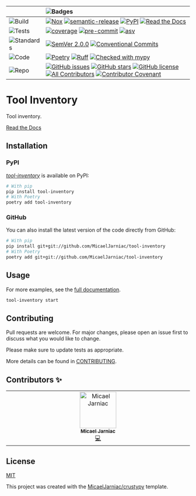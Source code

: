 <div align="center" markdown="1">

  | | ![Badges][label-badges] |
  |:-|:-|
  | ![Build][label-build] | [![Nox][badge-actions]][actions] [![semantic-release][badge-semantic-release]][semantic-release] [![PyPI][badge-pypi]][pypi] [![Read the Docs][badge-docs]][docs] |
  | ![Tests][label-tests] | [![coverage][badge-coverage]][coverage] [![pre-commit][badge-pre-commit]][pre-commit] [![asv][badge-asv]][asv] |
  | ![Standards][label-standards] | [![SemVer 2.0.0][badge-semver]][semver] [![Conventional Commits][badge-conventional-commits]][conventional-commits] |
  | ![Code][label-code] | [![Poetry][badge-poetry]][poetry] [![Ruff][badge-ruff]][ruff] [![Checked with mypy][badge-mypy]][mypy] |
  | ![Repo][label-repo] | [![GitHub issues][badge-issues]][issues] [![GitHub stars][badge-stars]][stars] [![GitHub license][badge-license]][license] [![All Contributors][badge-all-contributors]][contributors] [![Contributor Covenant][badge-code-of-conduct]][code-of-conduct] |
</div>

<!-- Badges -->

<!-- Labels -->
[label-badges]: https://img.shields.io/badge/%F0%9F%94%96-badges-purple?style=for-the-badge
[label-build]: https://img.shields.io/badge/%F0%9F%94%A7-build-darkblue?style=flat-square
[label-tests]: https://img.shields.io/badge/%F0%9F%A7%AA-tests-darkblue?style=flat-square
[label-standards]: https://img.shields.io/badge/%F0%9F%93%91-standards-darkblue?style=flat-square
[label-code]: https://img.shields.io/badge/%F0%9F%92%BB-code-darkblue?style=flat-square
[label-repo]: https://img.shields.io/badge/%F0%9F%93%81-repo-darkblue?style=flat-square

<!-- Build -->
[badge-actions]: https://img.shields.io/github/actions/workflow/status/MicaelJarniac/tool-inventory/ci.yml?branch=main&style=flat-square
[actions]: https://github.com/MicaelJarniac/tool-inventory/actions
[badge-semantic-release]: https://img.shields.io/badge/%20%20%F0%9F%93%A6%F0%9F%9A%80-semantic--release-e10079?style=flat-square
[semantic-release]: https://github.com/semantic-release/semantic-release
[badge-pypi]: https://img.shields.io/pypi/v/tool-inventory?style=flat-square
[pypi]: https://pypi.org/project/tool-inventory
[badge-docs]: https://img.shields.io/readthedocs/tool-inventory?style=flat-square
[docs]: https://tool-inventory.readthedocs.io

<!-- Tests -->
[badge-coverage]: https://img.shields.io/codecov/c/gh/MicaelJarniac/tool-inventory?logo=codecov&style=flat-square
[coverage]: https://codecov.io/gh/MicaelJarniac/tool-inventory
[badge-pre-commit]: https://img.shields.io/badge/pre--commit-enabled-brightgreen?style=flat-square&logo=pre-commit&logoColor=white
[pre-commit]: https://github.com/pre-commit/pre-commit
[badge-asv]: https://img.shields.io/badge/benchmarked%20by-asv-blue?style=flat-square
[asv]: https://github.com/airspeed-velocity/asv

<!-- Standards -->
[badge-semver]: https://img.shields.io/badge/SemVer-2.0.0-blue?style=flat-square&logo=semver
[semver]: https://semver.org/spec/v2.0.0.html
[badge-conventional-commits]: https://img.shields.io/badge/Conventional%20Commits-1.0.0-yellow?style=flat-square
[conventional-commits]: https://conventionalcommits.org

<!-- Code -->
[badge-poetry]: https://img.shields.io/endpoint?url=https://python-poetry.org/badge/v0.json&style=flat-square
[poetry]: https://python-poetry.org
[badge-ruff]: https://img.shields.io/endpoint?url=https://raw.githubusercontent.com/astral-sh/ruff/main/assets/badge/v2.json&style=flat-square
[ruff]: https://github.com/astral-sh/ruff
[badge-mypy]: https://img.shields.io/badge/mypy-checked-2A6DB2?style=flat-square
[mypy]: http://mypy-lang.org

<!-- Repo -->
[badge-issues]: https://img.shields.io/github/issues/MicaelJarniac/tool-inventory?style=flat-square
[issues]: https://github.com/MicaelJarniac/tool-inventory/issues
[badge-stars]: https://img.shields.io/github/stars/MicaelJarniac/tool-inventory?style=flat-square
[stars]: https://github.com/MicaelJarniac/tool-inventory/stargazers
[badge-license]: https://img.shields.io/github/license/MicaelJarniac/tool-inventory?style=flat-square
[license]: https://github.com/MicaelJarniac/tool-inventory/blob/main/LICENSE
<!-- ALL-CONTRIBUTORS-BADGE:START - Do not remove or modify this section -->
[badge-all-contributors]: https://img.shields.io/badge/all_contributors-1-orange.svg?style=flat-square
<!-- ALL-CONTRIBUTORS-BADGE:END -->
[contributors]: #Contributors-✨
[badge-code-of-conduct]: https://img.shields.io/badge/Contributor%20Covenant-2.1-4baaaa?style=flat-square
[code-of-conduct]: CODE_OF_CONDUCT.md
<!---->

# Tool Inventory
Tool inventory.

[Read the Docs][docs]

## Installation

### PyPI
[*tool-inventory*][pypi] is available on PyPI:

```bash
# With pip
pip install tool-inventory
# With Poetry
poetry add tool-inventory
```

### GitHub
You can also install the latest version of the code directly from GitHub:
```bash
# With pip
pip install git+git://github.com/MicaelJarniac/tool-inventory
# With Poetry
poetry add git+git://github.com/MicaelJarniac/tool-inventory
```

## Usage
For more examples, see the [full documentation][docs].

```bash
tool-inventory start
```

## Contributing
Pull requests are welcome. For major changes, please open an issue first to discuss what you would like to change.

Please make sure to update tests as appropriate.

More details can be found in [CONTRIBUTING](CONTRIBUTING.md).

## Contributors ✨
<!-- ALL-CONTRIBUTORS-LIST:START - Do not remove or modify this section -->
<!-- prettier-ignore-start -->
<!-- markdownlint-disable -->
<table>
  <tbody>
    <tr>
      <td align="center" valign="top" width="14.28%"><a href="https://github.com/MicaelJarniac"><img src="https://avatars.githubusercontent.com/u/19514231?v=4?s=100" width="100px;" alt="Micael Jarniac"/><br /><sub><b>Micael Jarniac</b></sub></a><br /><a href="https://github.com/MicaelJarniac/tool-inventory/commits?author=MicaelJarniac" title="Code">💻</a></td>
    </tr>
  </tbody>
</table>

<!-- markdownlint-restore -->
<!-- prettier-ignore-end -->

<!-- ALL-CONTRIBUTORS-LIST:END -->

## License
[MIT](../LICENSE)

This project was created with the [MicaelJarniac/crustypy](https://github.com/MicaelJarniac/crustypy) template.
